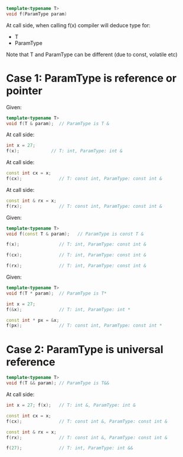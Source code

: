 ```c++
template<typename T>
void f(ParamType param)
```
At call side, when calling f(x) compiler will deduce type for:
* T
* ParamType

Note that T and ParamType can be different (due to const, volatile etc)


# Case 1: ParamType is reference or pointer
Given: 
```c++
template<typename T>
void f(T & param);  // ParamType is T &
```
At call side:
```c++
int x = 27;  
f(x);	         // T: int, ParamType: int &    
```
At call side:
```c++
const int cx = x; 
f(cx);              // T: const int, ParamType: const int &
```
At call side:
```c++
const int & rx = x; 
f(rx);              // T: const int, ParamType: const int &
```

Given:
```c++
template<typename T>
void f(const T & param);   // ParamType is const T &
```
```c++
f(x);               // T: int, ParamType: const int &

f(cx);              // T: int, ParamType: const int &

f(rx);              // T: int, ParamType: const int &
```

Given:
```c++
template<typename T>
void f(T * param);  // ParamType is T*
```
```c++
int x = 27; 
f(&x);              // T: int, ParamType: int *

const int * px = &x; 
f(px);              // T: const int, ParamType: const int *
```

# Case 2: ParamType is universal reference
```c++
template<typename T>
void f(T && param); // ParamType is T&&
```
At call side:
```c++
int x = 27; f(x);   // T: int &, ParamType: int &

const int cx = x; 
f(cx);              // T: const int &, ParamType: const int &

const int & rx = x; 
f(rx);              // T: const int &, ParamType: const int &

f(27);              // T: int, ParamType: int &&
```
